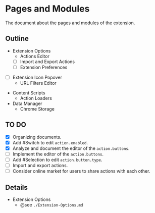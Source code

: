 # Pages and Modules

<!-- > 2018-11-04T19:46:31+0800 -->

The document about the pages and modules of the extension.

## Outline

- Extension Options
	- Actions Editor
	- [ ] Import and Export Actions
	- [ ] Extension Preferences
- [ ] Extension Icon Popover
	- URL Filters Editor
- Content Scripts
	- Action Loaders
- Data Manager
	- Chrome Storage

## TO DO

- [x] Organizing documents.
- [x] Add #Switch to edit `action.enabled`.
- [x] Analyze and document the editor of the `action.buttons`.
- [ ] Implement the editor of the `action.buttons`.
- [ ] Add #Selection to edit `action.button.type`.
- [ ] Import and export actions.
- [ ] Consider online market for users to share actions with each other.

## Details

- Extension Options
	- @see `./Extension-Options.md`
